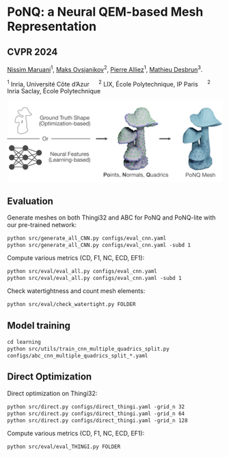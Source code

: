 

# PoNQ: a Neural QEM-based Mesh Representation
## CVPR 2024

[Nissim Maruani](https://nissmar.github.io)<sup>1</sup>, [Maks Ovsjanikov](https://www.lix.polytechnique.fr/~maks/)<sup>2</sup>, [Pierre Alliez](https://team.inria.fr/titane/pierre-alliez/)<sup>1</sup>, [Mathieu Desbrun](https://pages.saclay.inria.fr/mathieu.desbrun/)<sup>3</sup>.

<sup>1</sup> Inria, Université Côte d’Azur &emsp; <sup>2</sup> LIX, École Polytechnique, IP Paris &emsp; <sup>2</sup> Inria Saclay, École Polytechnique

<img src='data/banner.pdf' />

## Evaluation

Generate meshes on both Thingi32 and ABC for PoNQ and PoNQ-lite with our pre-trained network:

```
python src/generate_all_CNN.py configs/eval_cnn.yaml
python src/generate_all_CNN.py configs/eval_cnn.yaml -subd 1
```

Compute various metrics (CD, F1, NC, ECD, EF1):

```
python src/eval/eval_all.py configs/eval_cnn.yaml
python src/eval/eval_all.py configs/eval_cnn.yaml -subd 1
```

Check watertightness and count mesh elements: 

````
python src/eval/check_watertight.py FOLDER
````
## Model training

```
cd learning
python src/utils/train_cnn_multiple_quadrics_split.py configs/abc_cnn_multiple_quadrics_split_*.yaml
```

## Direct Optimization

Direct optimization on Thingi32:
````
python src/direct.py configs/direct_thingi.yaml -grid_n 32
python src/direct.py configs/direct_thingi.yaml -grid_n 64
python src/direct.py configs/direct_thingi.yaml -grid_n 128
````

Compute various metrics (CD, F1, NC, ECD, EF1):

````
python src/eval/eval_THINGI.py FOLDER
````


